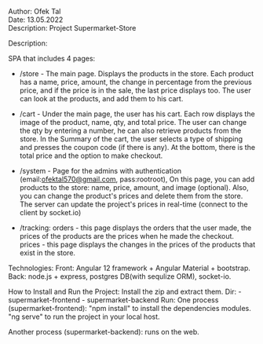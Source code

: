 
  Author: Ofek Tal                                                           
  Date: 13.05.2022                                                           
  Description: Project Supermarket-Store                                     
                                                                        


Description:

  SPA that includes 4 pages:
  - /store - The main page.
             Displays the products in the store.
             Each product has a name, price, amount, the change in percentage from the previous price, 
             and if the price is in the sale, the last price displays too.
             The user can look at the products, and add them to his cart.
     
  - /cart - Under the main page, the user has his cart.
            Each row displays the image of the product, name, qty, and total price.
            The user can change the qty by entering a number, he can also retrieve products from the store.
            In the Summary of the cart, the user selects a type of shipping and presses the coupon code (if there is any).
            At the bottom, there is the total price and the option to make checkout.
             
  - /system - Page for the admins with authentication (email:ofektal570@gmail.com, pass:rootroot),
              On this page, you can add products to the store: name, price, amount, and image (optional).
              Also, you can change the product's prices and delete them from the store.
              The server can update the project's prices in real-time (connect to the client by socket.io)
              
  - /tracking: orders - this page displays the orders that the user made, the prices of the products are the prices when he made the checkout.
               prices - this page displays the changes in the prices of the products that exist in the store.

Technologies:
  Front: Angular 12 framework + Angular Material + bootstrap.
  Back: node.js + express, postgres DB(with sequlize ORM), socket-io.

How to Install and Run the Project:
  Install the zip and extract them.
  Dir:
    - supermarket-frontend
    - supermarket-backend
  Run:
  One process (supermarket-frontend):
   "npm install" to install the dependencies modules.
   "ng serve" to run the project in your local host.

  Another process (supermarket-backend): runs on the web.
  
